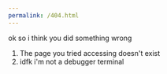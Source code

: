 ```yaml
---
permalink: /404.html
---
```


ok so i think you did something wrong

1. The page you tried accessing doesn't exist
2. idfk i'm not a debugger terminal
